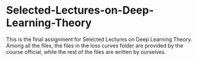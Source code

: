 # Selected-Lectures-on-Deep-Learning-Theory
This is the final assignment for Selected Lectures on Deep Learning Theory.
Among all the files, the files in the loss curves folder are provided by the course official, while the rest of the files are written by ourselves.
